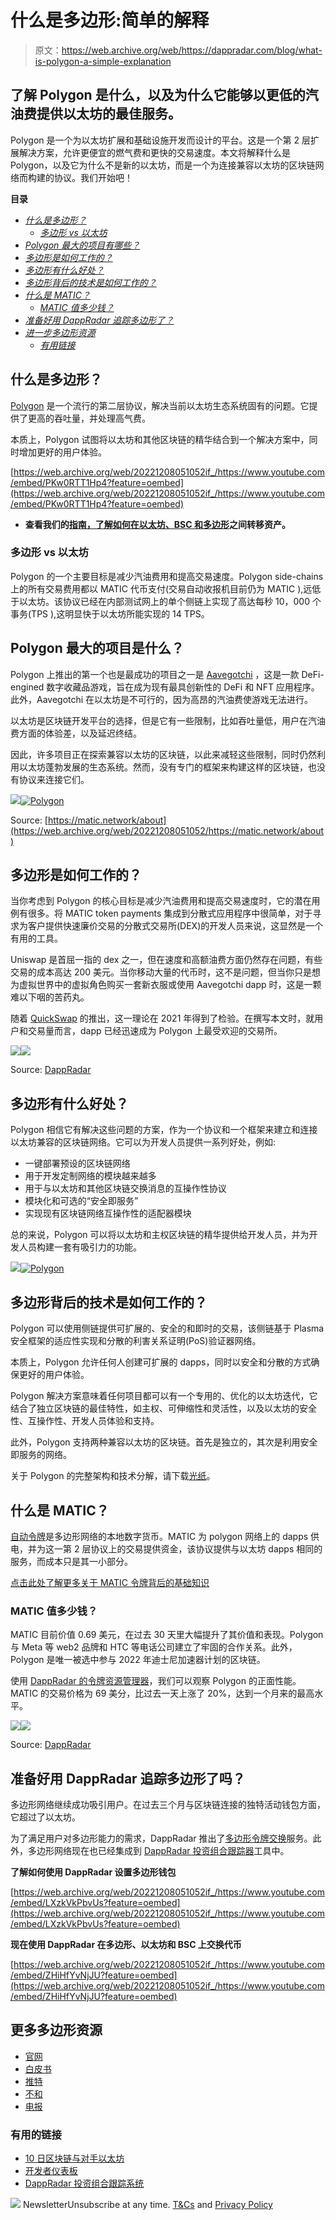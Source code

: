 # 什么是多边形:简单的解释

> 原文：<https://web.archive.org/web/https://dappradar.com/blog/what-is-polygon-a-simple-explanation>

## 了解 Polygon 是什么，以及为什么它能够以更低的汽油费提供以太坊的最佳服务。

Polygon 是一个为以太坊扩展和基础设施开发而设计的平台。这是一个第 2 层扩展解决方案，允许更便宜的燃气费和更快的交易速度。本文将解释什么是 Polygon，以及它为什么不是新的以太坊，而是一个为连接兼容以太坊的区块链网络而构建的协议。我们开始吧！

**目录**

*   *[什么是多边形？](https://web.archive.org/web/20221208051052/https://dappradar.com/blog/what-is-polygon-a-simple-explanation/#What-is-Polygon?)*
    *   *[多边形 vs 以太坊](https://web.archive.org/web/20221208051052/https://dappradar.com/blog/what-is-polygon-a-simple-explanation/#Polygon-vs-Ethereum)*
*   *[Polygon 最大的项目有哪些？](https://web.archive.org/web/20221208051052/https://dappradar.com/blog/what-is-polygon-a-simple-explanation/#What-are-Polygon's-biggest-projects?)*
*   *[多边形是如何工作的？](https://web.archive.org/web/20221208051052/https://dappradar.com/blog/what-is-polygon-a-simple-explanation/#How-does-Polygon-work?)*
*   *[多边形有什么好处？](https://web.archive.org/web/20221208051052/https://dappradar.com/blog/what-is-polygon-a-simple-explanation/#What-are-the-benefits-of-Polygon?)*
*   *[多边形背后的技术是如何工作的？](https://web.archive.org/web/20221208051052/https://dappradar.com/blog/what-is-polygon-a-simple-explanation/#How-does-the-technology-behind-Polygon-work?)*
*   *[什么是 MATIC？](https://web.archive.org/web/20221208051052/https://dappradar.com/blog/what-is-polygon-a-simple-explanation/#What-is-MATIC?)*
    *   *[MATIC 值多少钱？](https://web.archive.org/web/20221208051052/https://dappradar.com/blog/what-is-polygon-a-simple-explanation/#How-much-is-MATIC-worth?)*
*   *[准备好用 DappRadar 追踪多边形了？](https://web.archive.org/web/20221208051052/https://dappradar.com/blog/what-is-polygon-a-simple-explanation/#Ready-to-track-Polygon-with-DappRadar?)*
*   *[进一步多边形资源](https://web.archive.org/web/20221208051052/https://dappradar.com/blog/what-is-polygon-a-simple-explanation/#Further-Polygon-Resources)*
    *   *[有用链接](https://web.archive.org/web/20221208051052/https://dappradar.com/blog/what-is-polygon-a-simple-explanation/#Useful-Links)*

## 什么是多边形？

[Polygon](https://web.archive.org/web/20221208051052/https://dappradar.com/rankings/protocol/polygon) 是一个流行的第二层协议，解决当前以太坊生态系统固有的问题。它提供了更高的吞吐量，并处理高气费。

本质上，Polygon 试图将以太坊和其他区块链的精华结合到一个解决方案中，同时增加更好的用户体验。

[https://web.archive.org/web/20221208051052if_/https://www.youtube.com/embed/PKw0RTT1Hp4?feature=oembed](https://web.archive.org/web/20221208051052if_/https://www.youtube.com/embed/PKw0RTT1Hp4?feature=oembed)

*   **查看我们的[指南，了解如何在以太坊、BSC 和多边形](/web/20221208051052/https://dappradar.com/blog/guide-on-how-to-move-assets-between-ethereum-bsc-and-polygon/)之间转移资产。**

### 多边形 vs 以太坊

Polygon 的一个主要目标是减少汽油费用和提高交易速度。Polygon side-chains 上的所有交易费用都以 MATIC 代币支付(交易自动收报机目前仍为 MATIC ),远低于以太坊。该协议已经在内部测试网上的单个侧链上实现了高达每秒 10，000 个事务(TPS ),这明显快于以太坊所能实现的 14 TPS。

## Polygon 最大的项目是什么？

Polygon 上推出的第一个也是最成功的项目之一是 [Aavegotchi](https://web.archive.org/web/20221208051052/https://dappradar.com/polygon/games/aavegotchi) ，这是一款 DeFi-engined 数字收藏品游戏，旨在成为现有最具创新性的 DeFi 和 NFT 应用程序。此外，Aavegotchi 在以太坊是不可行的，因为高昂的汽油费使游戏无法进行。

以太坊是区块链开发平台的选择，但是它有一些限制，比如吞吐量低，用户在汽油费方面的体验差，以及延迟终结。

因此，许多项目正在探索兼容以太坊的区块链，以此来减轻这些限制，同时仍然利用以太坊蓬勃发展的生态系统。然而，没有专门的框架来构建这样的区块链，也没有协议来连接它们。

[](https://web.archive.org/web/20221208051052/https://matic.network/about)[![](img/9344a0cb01fa49d48588f52f6b6dd64e.png)<picture>![Polygon](img/633fae7b38caef4cf17894d1521971bc.png)</picture>](https://web.archive.org/web/20221208051052/https://matic.network/about)

Source: [https://matic.network/about](https://web.archive.org/web/20221208051052/https://matic.network/about)

## 多边形是如何工作的？

当你考虑到 Polygon 的核心目标是减少汽油费用和提高交易速度时，它的潜在用例有很多。将 MATIC token payments 集成到分散式应用程序中很简单，对于寻求为客户提供快速廉价交易的分散式交易所(DEX)的开发人员来说，这显然是一个有用的工具。

Uniswap 是首屈一指的 dex 之一，但在速度和高额油费方面仍然存在问题，有些交易的成本高达 200 美元。当你移动大量的代币时，这不是问题，但当你只是想为虚拟世界中的虚拟角色购买一套新衣服或使用 Aavegotchi dapp 时，这是一颗难以下咽的苦药丸。

随着 [QuickSwap](https://web.archive.org/web/20221208051052/https://dappradar.com/polygon/exchanges/quickswap) 的推出，这一理论在 2021 年得到了检验。在撰写本文时，就用户和交易量而言，dapp 已经迅速成为 Polygon 上最受欢迎的交易所。

[](https://web.archive.org/web/20221208051052/https://dappradar.com/rankings)[![](img/b8610d6bd9c8998bec01008f1a551d9d.png)<picture>![](img/038e0c8cfd491ee51098cc3e7b5c3d99.png)</picture>](https://web.archive.org/web/20221208051052/https://dappradar.com/rankings)

Source: [DappRadar](https://web.archive.org/web/20221208051052/https://dappradar.com/rankings)

## 多边形有什么好处？

Polygon 相信它有解决这些问题的方案，作为一个协议和一个框架来建立和连接以太坊兼容的区块链网络。它可以为开发人员提供一系列好处，例如:

*   一键部署预设的区块链网络
*   用于开发定制网络的模块越来越多
*   用于与以太坊和其他区块链交换消息的互操作性协议
*   模块化和可选的“安全即服务”
*   实现现有区块链网络互操作性的适配器模块

总的来说，Polygon 可以将以太坊和主权区块链的精华提供给开发人员，并为开发人员构建一套有吸引力的功能。

[](https://web.archive.org/web/20221208051052/https://dappradar.com/rankings)[![](img/281b68a57cc851e319bb00ebb3ed75c0.png)<picture>![Polygon](img/4e0f5152567c828c1b8aa61199f0735c.png)</picture>](https://web.archive.org/web/20221208051052/https://dappradar.com/rankings)

## 多边形背后的技术是如何工作的？

Polygon 可以使用侧链提供可扩展的、安全的和即时的交易，该侧链基于 Plasma 安全框架的适应性实现和分散的利害关系证明(PoS)验证器网络。

本质上，Polygon 允许任何人创建可扩展的 dapps，同时以安全和分散的方式确保更好的用户体验。

Polygon 解决方案意味着任何项目都可以有一个专用的、优化的以太坊迭代，它结合了独立区块链的最佳特性，如主权、可伸缩性和灵活性，以及以太坊的安全性、互操作性、开发人员体验和支持。

此外，Polygon 支持两种兼容以太坊的区块链。首先是独立的，其次是利用安全即服务的网络。

关于 Polygon 的完整架构和技术分解，请下载[光纸](https://web.archive.org/web/20221208051052/https://polygon.technology/lightpaper-polygon.pdf)。

## 什么是 MATIC？

[自动令牌](https://web.archive.org/web/20221208051052/https://dappradar.com/hub/token/polygon/MATIC)是多边形网络的本地数字货币。MATIC 为 polygon 网络上的 dapps 供电，并为这一第 2 层协议上的交易提供资金，该协议提供与以太坊 dapps 相同的服务，而成本只是其一小部分。

[点击此处了解更多关于 MATIC 令牌背后的基础知识](https://web.archive.org/web/20221208051052/https://dappradar.com/blog/matic-was-trending-are-the-fundamentals-still-strong)

### MATIC 值多少钱？

MATIC 目前价值 0.69 美元，在过去 30 天里大幅提升了其价值和表现。Polygon 与 Meta 等 web2 品牌和 HTC 等电话公司建立了牢固的合作关系。此外，Polygon 是唯一被选中参与 2022 年迪士尼加速器计划的区块链。

使用 [DappRadar 的令牌资源管理器](https://web.archive.org/web/20221208051052/https://dappradar.com/hub/tokens/polygon/all/1)，我们可以观察 Polygon 的正面性能。MATIC 的交易价格为 69 美分，比过去一天上涨了 20%，达到一个月来的最高水平。

[](https://web.archive.org/web/20221208051052/https://dappradar.com/hub/token/polygon/MATIC)[![](img/b5ae155fc037f2380aa6c7702059e68d.png)<picture>![](img/4f30f41b2a8e4531c28043e043d2797f.png)</picture>](https://web.archive.org/web/20221208051052/https://dappradar.com/hub/token/polygon/MATIC)

Source: [DappRadar](https://web.archive.org/web/20221208051052/http://www.dappradar.com/)

## 准备好用 DappRadar 追踪多边形了吗？

多边形网络继续成功吸引用户。在过去三个月与区块链连接的独特活动钱包方面，它超过了以太坊。

为了满足用户对多边形能力的需求，DappRadar 推出了[多边形令牌交换](https://web.archive.org/web/20221208051052/https://dappradar.com/hub/swap/polygon)服务。此外，多边形网络现在也已经集成到 [DappRadar 投资组合跟踪器](https://web.archive.org/web/20221208051052/https://dappradar.com/hub/wallet/polygon/)工具中。

**了解如何使用 DappRadar 设置多边形钱包**

[https://web.archive.org/web/20221208051052if_/https://www.youtube.com/embed/LXzkVkPbvUs?feature=oembed](https://web.archive.org/web/20221208051052if_/https://www.youtube.com/embed/LXzkVkPbvUs?feature=oembed)

**现在使用 DappRadar 在多边形、以太坊和 BSC 上交换代币**

[https://web.archive.org/web/20221208051052if_/https://www.youtube.com/embed/ZHiHfYvNjJU?feature=oembed](https://web.archive.org/web/20221208051052if_/https://www.youtube.com/embed/ZHiHfYvNjJU?feature=oembed)

## 更多多边形资源

*   [官网](https://web.archive.org/web/20221208051052/https://polygon.technology/)
*   [白皮书](https://web.archive.org/web/20221208051052/https://github.com/maticnetwork/whitepaper)
*   [推特](https://web.archive.org/web/20221208051052/https://twitter.com/maticnetwork)
*   [不和](https://web.archive.org/web/20221208051052/https://discord.com/invite/XvpHAxZ)
*   [电报](https://web.archive.org/web/20221208051052/https://t.me/maticnetwork)

### 有用的链接

*   [10 日区块链与对手以太坊](/web/20221208051052/https://dappradar.com/blog/10-blockchains-that-could-replace-ethereum/)
*   [开发者仪表板](https://web.archive.org/web/20221208051052/https://dappradar.com/developers)
*   [DappRadar 投资组合跟踪系统](https://web.archive.org/web/20221208051052/https://dappradar.com/hub/wallet/)

![](img/6d5a4a2d609c56e1a5771717e54ba759.png) NewsletterUnsubscribe at any time. [T&Cs](https://web.archive.org/web/20221208051052/https://dappradar.com/terms) and [Privacy Policy](https://web.archive.org/web/20221208051052/https://dappradar.com/privacy-policy)